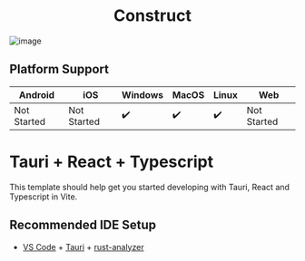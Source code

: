 <div>
  <H1 align="center">Construct</H1>
</div>

![image](https://github.com/user-attachments/assets/5079a4f6-f391-43e4-83a6-9c9545dbe558)

## Platform Support

| Android          | iOS           | Windows            | MacOS              | Linux               | Web         |
|------------------|---------------|--------------------|--------------------|---------------------|-------------|
| Not Started      | Not Started   | :heavy_check_mark: | :heavy_check_mark: | :heavy_check_mark:  | Not Started |

# Tauri + React + Typescript

This template should help get you started developing with Tauri, React and Typescript in Vite.

## Recommended IDE Setup

- [VS Code](https://code.visualstudio.com/) + [Tauri](https://marketplace.visualstudio.com/items?itemName=tauri-apps.tauri-vscode) + [rust-analyzer](https://marketplace.visualstudio.com/items?itemName=rust-lang.rust-analyzer)
